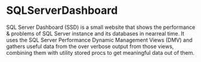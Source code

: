 SQLServerDashboard
==================

SQL Server Dashboard (SSD) is a small website that shows the performance & problems of SQL Server instance and its databases in nearreal time. It uses the SQL Server Performance Dynamic Management Views (DMV) and gathers useful data from the over verbose output from those views, combining them with utility stored procs to get meaningful data out of them. 
